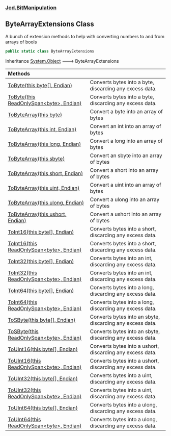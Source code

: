 ### [Jcd.BitManipulation](Jcd.BitManipulation.md 'Jcd.BitManipulation')

## ByteArrayExtensions Class

A bunch of extension methods to help with converting numbers to and from arrays of bools

```csharp
public static class ByteArrayExtensions
```

Inheritance [System.Object](https://docs.microsoft.com/en-us/dotnet/api/System.Object 'System.Object') &#129106; ByteArrayExtensions

| Methods | |
| :--- | :--- |
| [ToByte(this byte[], Endian)](Jcd.BitManipulation.ByteArrayExtensions.ToByte(thisbyte[],Jcd.BitManipulation.Endian).md 'Jcd.BitManipulation.ByteArrayExtensions.ToByte(this byte[], Jcd.BitManipulation.Endian)') | Converts bytes into a byte, discarding any excess data. |
| [ToByte(this ReadOnlySpan&lt;byte&gt;, Endian)](Jcd.BitManipulation.ByteArrayExtensions.ToByte(thisSystem.ReadOnlySpan_byte_,Jcd.BitManipulation.Endian).md 'Jcd.BitManipulation.ByteArrayExtensions.ToByte(this System.ReadOnlySpan<byte>, Jcd.BitManipulation.Endian)') | Converts bytes into a byte, discarding any excess data. |
| [ToByteArray(this byte)](Jcd.BitManipulation.ByteArrayExtensions.ToByteArray(thisbyte).md 'Jcd.BitManipulation.ByteArrayExtensions.ToByteArray(this byte)') | Convert a byte into an array of bytes |
| [ToByteArray(this int, Endian)](Jcd.BitManipulation.ByteArrayExtensions.ToByteArray(thisint,Jcd.BitManipulation.Endian).md 'Jcd.BitManipulation.ByteArrayExtensions.ToByteArray(this int, Jcd.BitManipulation.Endian)') | Convert an int into an array of bytes |
| [ToByteArray(this long, Endian)](Jcd.BitManipulation.ByteArrayExtensions.ToByteArray(thislong,Jcd.BitManipulation.Endian).md 'Jcd.BitManipulation.ByteArrayExtensions.ToByteArray(this long, Jcd.BitManipulation.Endian)') | Convert a long into an array of bytes |
| [ToByteArray(this sbyte)](Jcd.BitManipulation.ByteArrayExtensions.ToByteArray(thissbyte).md 'Jcd.BitManipulation.ByteArrayExtensions.ToByteArray(this sbyte)') | Convert an sbyte into an array of bytes |
| [ToByteArray(this short, Endian)](Jcd.BitManipulation.ByteArrayExtensions.ToByteArray(thisshort,Jcd.BitManipulation.Endian).md 'Jcd.BitManipulation.ByteArrayExtensions.ToByteArray(this short, Jcd.BitManipulation.Endian)') | Convert a short into an array of bytes |
| [ToByteArray(this uint, Endian)](Jcd.BitManipulation.ByteArrayExtensions.ToByteArray(thisuint,Jcd.BitManipulation.Endian).md 'Jcd.BitManipulation.ByteArrayExtensions.ToByteArray(this uint, Jcd.BitManipulation.Endian)') | Convert a uint into an array of bytes |
| [ToByteArray(this ulong, Endian)](Jcd.BitManipulation.ByteArrayExtensions.ToByteArray(thisulong,Jcd.BitManipulation.Endian).md 'Jcd.BitManipulation.ByteArrayExtensions.ToByteArray(this ulong, Jcd.BitManipulation.Endian)') | Convert a ulong into an array of bytes |
| [ToByteArray(this ushort, Endian)](Jcd.BitManipulation.ByteArrayExtensions.ToByteArray(thisushort,Jcd.BitManipulation.Endian).md 'Jcd.BitManipulation.ByteArrayExtensions.ToByteArray(this ushort, Jcd.BitManipulation.Endian)') | Convert a ushort into an array of bytes |
| [ToInt16(this byte[], Endian)](Jcd.BitManipulation.ByteArrayExtensions.ToInt16(thisbyte[],Jcd.BitManipulation.Endian).md 'Jcd.BitManipulation.ByteArrayExtensions.ToInt16(this byte[], Jcd.BitManipulation.Endian)') | Converts bytes into a short, discarding any excess data. |
| [ToInt16(this ReadOnlySpan&lt;byte&gt;, Endian)](Jcd.BitManipulation.ByteArrayExtensions.ToInt16(thisSystem.ReadOnlySpan_byte_,Jcd.BitManipulation.Endian).md 'Jcd.BitManipulation.ByteArrayExtensions.ToInt16(this System.ReadOnlySpan<byte>, Jcd.BitManipulation.Endian)') | Converts bytes into a short, discarding any excess data. |
| [ToInt32(this byte[], Endian)](Jcd.BitManipulation.ByteArrayExtensions.ToInt32(thisbyte[],Jcd.BitManipulation.Endian).md 'Jcd.BitManipulation.ByteArrayExtensions.ToInt32(this byte[], Jcd.BitManipulation.Endian)') | Converts bytes into an int, discarding any excess data. |
| [ToInt32(this ReadOnlySpan&lt;byte&gt;, Endian)](Jcd.BitManipulation.ByteArrayExtensions.ToInt32(thisSystem.ReadOnlySpan_byte_,Jcd.BitManipulation.Endian).md 'Jcd.BitManipulation.ByteArrayExtensions.ToInt32(this System.ReadOnlySpan<byte>, Jcd.BitManipulation.Endian)') | Converts bytes into an int, discarding any excess data. |
| [ToInt64(this byte[], Endian)](Jcd.BitManipulation.ByteArrayExtensions.ToInt64(thisbyte[],Jcd.BitManipulation.Endian).md 'Jcd.BitManipulation.ByteArrayExtensions.ToInt64(this byte[], Jcd.BitManipulation.Endian)') | Converts bytes into a long, discarding any excess data. |
| [ToInt64(this ReadOnlySpan&lt;byte&gt;, Endian)](Jcd.BitManipulation.ByteArrayExtensions.ToInt64(thisSystem.ReadOnlySpan_byte_,Jcd.BitManipulation.Endian).md 'Jcd.BitManipulation.ByteArrayExtensions.ToInt64(this System.ReadOnlySpan<byte>, Jcd.BitManipulation.Endian)') | Converts bytes into a long, discarding any excess data. |
| [ToSByte(this byte[], Endian)](Jcd.BitManipulation.ByteArrayExtensions.ToSByte(thisbyte[],Jcd.BitManipulation.Endian).md 'Jcd.BitManipulation.ByteArrayExtensions.ToSByte(this byte[], Jcd.BitManipulation.Endian)') | Converts bytes into an sbyte, discarding any excess data. |
| [ToSByte(this ReadOnlySpan&lt;byte&gt;, Endian)](Jcd.BitManipulation.ByteArrayExtensions.ToSByte(thisSystem.ReadOnlySpan_byte_,Jcd.BitManipulation.Endian).md 'Jcd.BitManipulation.ByteArrayExtensions.ToSByte(this System.ReadOnlySpan<byte>, Jcd.BitManipulation.Endian)') | Converts bytes into an sbyte, discarding any excess data. |
| [ToUInt16(this byte[], Endian)](Jcd.BitManipulation.ByteArrayExtensions.ToUInt16(thisbyte[],Jcd.BitManipulation.Endian).md 'Jcd.BitManipulation.ByteArrayExtensions.ToUInt16(this byte[], Jcd.BitManipulation.Endian)') | Converts bytes into a ushort, discarding any excess data. |
| [ToUInt16(this ReadOnlySpan&lt;byte&gt;, Endian)](Jcd.BitManipulation.ByteArrayExtensions.ToUInt16(thisSystem.ReadOnlySpan_byte_,Jcd.BitManipulation.Endian).md 'Jcd.BitManipulation.ByteArrayExtensions.ToUInt16(this System.ReadOnlySpan<byte>, Jcd.BitManipulation.Endian)') | Converts bytes into a ushort, discarding any excess data. |
| [ToUInt32(this byte[], Endian)](Jcd.BitManipulation.ByteArrayExtensions.ToUInt32(thisbyte[],Jcd.BitManipulation.Endian).md 'Jcd.BitManipulation.ByteArrayExtensions.ToUInt32(this byte[], Jcd.BitManipulation.Endian)') | Converts bytes into a uint, discarding any excess data. |
| [ToUInt32(this ReadOnlySpan&lt;byte&gt;, Endian)](Jcd.BitManipulation.ByteArrayExtensions.ToUInt32(thisSystem.ReadOnlySpan_byte_,Jcd.BitManipulation.Endian).md 'Jcd.BitManipulation.ByteArrayExtensions.ToUInt32(this System.ReadOnlySpan<byte>, Jcd.BitManipulation.Endian)') | Converts bytes into a uint, discarding any excess data. |
| [ToUInt64(this byte[], Endian)](Jcd.BitManipulation.ByteArrayExtensions.ToUInt64(thisbyte[],Jcd.BitManipulation.Endian).md 'Jcd.BitManipulation.ByteArrayExtensions.ToUInt64(this byte[], Jcd.BitManipulation.Endian)') | Converts bytes into a ulong, discarding any excess data. |
| [ToUInt64(this ReadOnlySpan&lt;byte&gt;, Endian)](Jcd.BitManipulation.ByteArrayExtensions.ToUInt64(thisSystem.ReadOnlySpan_byte_,Jcd.BitManipulation.Endian).md 'Jcd.BitManipulation.ByteArrayExtensions.ToUInt64(this System.ReadOnlySpan<byte>, Jcd.BitManipulation.Endian)') | Converts bytes into a ulong, discarding any excess data. |
